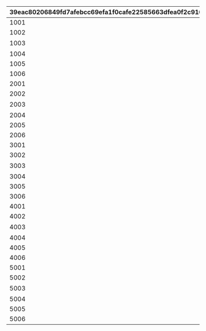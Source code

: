 |39eac80206849fd7afebcc69efa1f0cafe22585663dfea0f2c910a69597d0fb3|849c30cc0e18d7def8f17d3d71c584b8d7458f7df51c86beec86d8d547ea628c|d1b61cb6e187035dabbc9f19900305c95f13144ac6c9cbffa81b87d8e6bd5749|45a18e8c2c99ff904bdf72424f49dda8dcfaa0eb0ee0d78cddb13d60e9ccce66|69e6efd220a7f9fcfe51a07aa513592b9b9ee063a63a5cf9b1141096f3916b44|9d5746cbe71bcfebcad750f3723a3bee51c5623af8900031ce3bd86e2244af88|13b85438ea2d7fa5f7a12561552d35928761b551ee8f841a06f0c401a44778dd|3040749f0710a24874d74ee387e3448a5316ff99170bcb9b009bafc7e714632d|f886f6750696f92863ca8efafa86552e04e6651590e3f5976a50667cd4585d56|dc35b67a16673ab021ea5c6d3603eeff958677d04a715d14ab7eca64c66df8c7|f6b71bdf51c78cd924c9acbb7e2cae32878fb1c82b4a1f7d7dc97c5d15768cb1|
| --- | --- | --- | --- | --- | --- | --- | --- | --- | --- | --- |
|1001|taq_karin_idle|1|-194|118511|72|100|1|1.65|1|1|
|1002||1||vo_minigame_1009_top_001|0|0|21||vo_minigame_1009||
|1003|0|1|0|賞品も用意して\nいますので頑張って\nくださいね♪|0|8|11|0|118511|0|
|1004||1||taq_karin_talk_normal||1|3|0.2|118511||
|1005||1|||||91||1003||
|1006||1||taq_karin_idle||1|3|0.2|118511||
|2001|taq_karin_idle|2|-194|118511|72|100|1|1.65|1|1|
|2002||2||vo_minigame_1009_top_002|0|0|21||vo_minigame_1009||
|2003|0|2|0|みなさんの知識が\n試されますよ|0|8|11|0|118511|0|
|2004||2||taq_karin_talk_thinking||1|3|0.2|118511||
|2005||2|||||91||2003||
|2006||2||taq_karin_idle||1|3|0.2|118511||
|3001|taq_karin_idle|3|-194|118511|72|100|1|1.65|1|1|
|3002||3||vo_minigame_1009_top_003|0|0|21||vo_minigame_1009||
|3003|0|3|0|世の中にはまだまだ\n知らないことが\nたくさんあるんですね|0|8|11|0|118511|0|
|3004||3||taq_karin_talk_surprise||1|3|0.2|118511||
|3005||3|||||91||3003||
|3006||3||taq_karin_idle||1|3|0.2|118511||
|4001|taq_karin_idle|4|-194|118511|72|100|1|1.65|1|1|
|4002||4||vo_minigame_1009_top_004|0|0|21||vo_minigame_1009||
|4003|0|4|0|わからないときは\n勘に頼ってみても\nいいと思います|0|8|11|0|118511|0|
|4004||4||taq_karin_talk_normal2||1|3|0.2|118511||
|4005||4|||||91||4003||
|4006||4||taq_karin_idle||1|3|0.2|118511||
|5001|taq_karin_idle|5|-194|118511|72|100|1|1.65|1|1|
|5002||5||vo_minigame_1009_top_005|0|0|21||vo_minigame_1009||
|5003|0|5|0|仲よく協力して\n全問正解を\n目指してくださいね♪|0|7|11|0|118511|0|
|5004||5||taq_karin_talk_joy3||1|3|0.2|118511||
|5005||5|||||91||5003||
|5006||5||taq_karin_idle||1|3|0.2|118511||